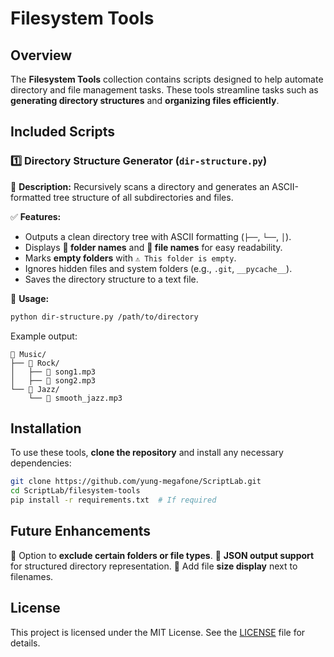 # Filesystem Tools

## Overview
The **Filesystem Tools** collection contains scripts designed to help automate directory and file management tasks. These tools streamline tasks such as **generating directory structures** and **organizing files efficiently**.

## Included Scripts

### **1️⃣ Directory Structure Generator (`dir-structure.py`)**
📌 **Description:** Recursively scans a directory and generates an ASCII-formatted tree structure of all subdirectories and files.

✅ **Features:**
- Outputs a clean directory tree with ASCII formatting (`├──`, `└──`, `│`).
- Displays **📂 folder names** and **📄 file names** for easy readability.
- Marks **empty folders** with `⚠️ This folder is empty`.
- Ignores hidden files and system folders (e.g., `.git`, `__pycache__`).
- Saves the directory structure to a text file.

📌 **Usage:**
```bash
python dir-structure.py /path/to/directory
```

Example output:
```
📂 Music/
├── 📂 Rock/
│   ├── 📄 song1.mp3
│   ├── 📄 song2.mp3
└── 📂 Jazz/
    └── 📄 smooth_jazz.mp3
```

## Installation
To use these tools, **clone the repository** and install any necessary dependencies:
```bash
git clone https://github.com/yung-megafone/ScriptLab.git
cd ScriptLab/filesystem-tools
pip install -r requirements.txt  # If required
```

## Future Enhancements
🔹 Option to **exclude certain folders or file types**.
🔹 **JSON output support** for structured directory representation.
🔹 Add file **size display** next to filenames.

## License
This project is licensed under the MIT License. See the [LICENSE](../LICENSE) file for details.